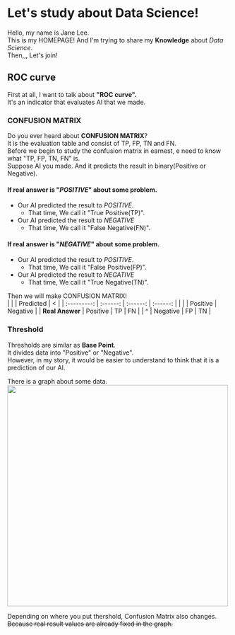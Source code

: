 # Let's study about Data Science!

Hello, my name is Jane Lee.  
This is my HOMEPAGE! And I'm trying to share my **Knowledge** about *Data Science*.  
Then,,, Let's join!  

## ROC curve

First at all, I want to talk about **"ROC curve".**   
It's an indicator that evaluates AI that we made.  


### CONFUSION MATRIX  
Do you ever heard about **CONFUSION MATRIX**?  
It is the evaluation table and consist of TP, FP, TN and FN.  
Before we begin to study the confusion matrix in earnest, e need to know what "TP, FP, TN, FN" is.  
Suppose AI you made. And it predicts the result in binary(Positive or Negative).  
#### If real answer is "*POSITIVE*" about some problem.
- Our AI predicted the result to *POSITIVE*.
  - That time, We call it "True Positive(TP)".
- Our AI predicted the result to *NEGATIVE*
  - That time, We call it "False Negative(FN)".  
#### If real answer is "*NEGATIVE*" about some problem.
- Our AI predicted the result to *POSITIVE*.
  - That time, We call it "False Positive(FP)".
- Our AI predicted the result to *NEGATIVE*
  - That time, We call it "True Negative(TN)".

Then we will make CONFUSION MATRIX!  
|             |            |  Predicted |     <      |
| :---------: |  :------:  |  :------:  |  :------:  |
|             |            |  Positive  |  Negative  |
| **Real Answer** |  Positive  |     TP     |     FN     |
|     ^       |  Negative  |     FP     |     TN     |
  

### Threshold
Thresholds are similar as **Base Point**.  
It divides data into "Positive" or "Negative".  
However, in my story, it would be easier to understand to think that it is a prediction of our AI.  

There is a graph about some data.  
<img src = "https://user-images.githubusercontent.com/65939621/85392496-90ee4180-b586-11ea-9730-46caaeb513e6.PNG" width ="500">  

Depending on where you put thershold, Confusion Matrix also changes.  
~~Because real result values are already fixed in the graph.~~

